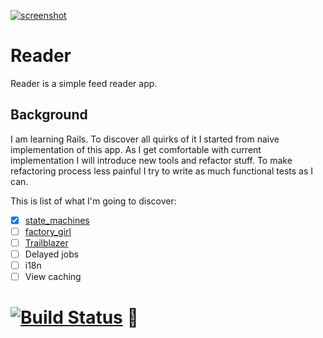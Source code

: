 [![screenshot](https://www.dropbox.com/s/4lst2ujtu4457i3/reader-app.png?dl=1)](https://reader-app.herokuapp.com)

# Reader
Reader is a simple feed reader app.

## Background
I am learning Rails. To discover all quirks of it I started from naive implementation of this app. As I get comfortable with current implementation I will introduce new tools and refactor stuff. To make refactoring process less painful I try to write as much functional tests as I can.

This is list of what I'm going to discover:
- [x] [state_machines](https://github.com/state-machines/state_machines)
- [ ] [factory_girl](https://github.com/thoughtbot/factory_girl)
- [ ] [Trailblazer](http://trailblazer.to/)
- [ ] Delayed jobs
- [ ] i18n
- [ ] View caching  

# [![Build Status](https://travis-ci.org/sadovnik/reader.svg?branch=master)](https://travis-ci.org/sadovnik/reader) 👀
